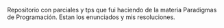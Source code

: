 Repositorio con parciales y tps que fui haciendo de la materia Paradigmas de Programación. 
Estan los enunciados y mis resoluciones.

